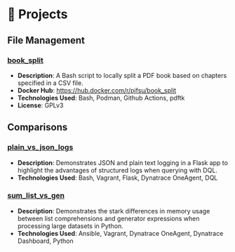 # 📁 Projects
## File Management
### [book_split](https://github.com/pjfsu/book_split)
- **Description**: A Bash script to locally split a PDF book based on chapters specified in a CSV file.
- **Docker Hub**: https://hub.docker.com/r/pjfsu/book_split
- **Technologies Used**: Bash, Podman, Github Actions, pdftk
- **License**: GPLv3
## Comparisons
### [plain_vs_json_logs](https://github.com/pjfsu/plain_vs_json_logs)
- **Description**: Demonstrates JSON and plain text logging in a Flask app to highlight the advantages of structured logs when querying with DQL.
- **Technologies Used**: Bash, Vagrant, Flask, Dynatrace OneAgent, DQL
### [sum_list_vs_gen](https://github.com/pjfsu/sum_list_vs_gen)
- **Description**: Demonstrates the stark differences in memory usage between list comprehensions and generator expressions when processing large datasets in Python.
- **Technologies Used**: Ansible, Vagrant, Dynatrace OneAgent, Dynatrace Dashboard, Python
